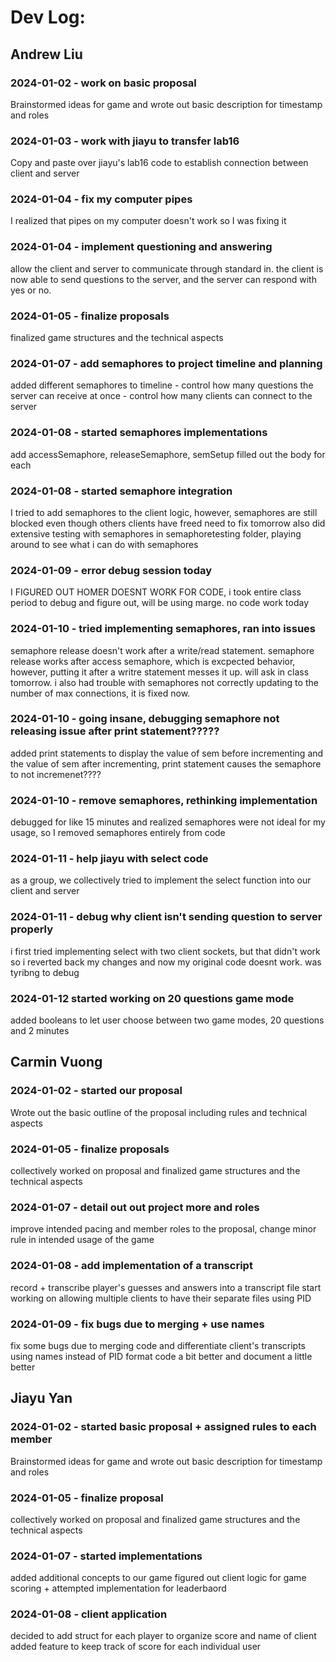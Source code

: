 # Dev Log:

## Andrew Liu

### 2024-01-02 - work on basic proposal
Brainstormed ideas for game and wrote out basic description for timestamp and roles

### 2024-01-03 - work with jiayu to transfer lab16
Copy and paste over jiayu's lab16 code to establish connection between client and server

### 2024-01-04 - fix my computer pipes
I realized that pipes on my computer doesn't work so I was fixing it

### 2024-01-04 - implement questioning and answering
allow the client and server to communicate through standard in. the client is now able to send questions to the server, and the server can respond with yes or no.

### 2024-01-05 - finalize proposals
finalized game structures and the technical aspects

### 2024-01-07 - add semaphores to project timeline and planning
added different semaphores to timeline
    - control how many questions the server can receive at once
    - control how many clients can connect to the server

### 2024-01-08 - started semaphores implementations
add accessSemaphore, releaseSemaphore, semSetup
filled out the body for each 

### 2024-01-08 - started semaphore integration
I tried to add semaphores to the client logic, however, semaphores are still blocked even though others clients have freed
need to fix tomorrow
also did extensive testing with semaphores in semaphoretesting folder, playing around to see what i can do with semaphores

### 2024-01-09 - error debug session today
I FIGURED OUT HOMER DOESNT WORK FOR CODE, i took entire class period to debug and figure out, will be using marge. no code work today

### 2024-01-10 - tried implementing semaphores, ran into issues
semaphore release doesn't work after a write/read statement. semaphore release works after access semaphore, which is excpected behavior, however, putting it after a writre statement messes it up. will ask in class tomorrow. i also had trouble with semaphores not correctly updating to the number of max connections, it is fixed now.

### 2024-01-10 - going insane, debugging semaphore not releasing issue after print statement?????

added print statements to display the value of sem before incrementing and the value of sem after incrementing, print statement causes the semaphore to not incremenet????

### 2024-01-10 - remove semaphores, rethinking implementation

debugged for like 15 minutes and realized semaphores were not ideal for my usage, so I removed semaphores entirely from code

### 2024-01-11 - help jiayu with select code

as a group, we collectively tried to implement the select function into our client and server

### 2024-01-11 - debug why client isn't sending question to server properly

i first tried implementing select with two client sockets, but that didn't work so i reverted back my changes and now my original code doesnt work. was tyribng to debug

### 2024-01-12 started working on 20 questions game mode

added booleans to let user choose between two game modes, 20 questions and 2 minutes

## Carmin Vuong

### 2024-01-02 - started our proposal
Wrote out the basic outline of the proposal including rules and technical aspects

### 2024-01-05 - finalize proposals
collectively worked on proposal and finalized game structures and the technical aspects

### 2024-01-07 - detail out out project more and roles
improve intended pacing and member roles to the proposal, change minor rule in intended usage of the game

### 2024-01-08 - add implementation of a transcript
record + transcribe player's guesses and answers into a transcript file
start working on allowing multiple clients to have their separate files using PID

### 2024-01-09 - fix bugs due to merging + use names
fix some bugs due to merging code and differentiate client's transcripts using names instead of PID
format code a bit better and document a little better

## Jiayu Yan

### 2024-01-02 - started basic proposal + assigned rules to each member
Brainstormed ideas for game and wrote out basic description for timestamp and roles

### 2024-01-05 - finalize proposal
collectively worked on proposal and finalized game structures and the technical aspects

### 2024-01-07 - started implementations
added additional concepts to our game
figured out client logic for game scoring + attempted implementation for leaderbaord

### 2024-01-08 - client application
decided to add struct for each player to organize score and name of client
added feature to keep track of score for each individual user
